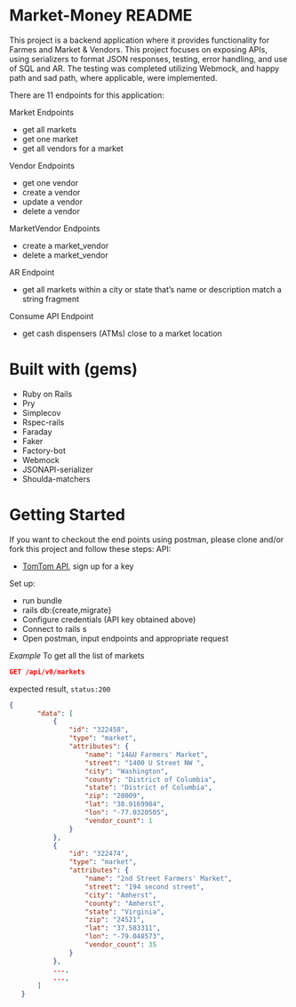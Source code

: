 # Market-Money README
This project is a backend application where it provides functionality for Farmes and Market & Vendors. This project focuses on exposing APIs, using serializers to format JSON responses, testing, error handling, and use of SQL and AR. The testing was completed utilizing Webmock, and happy path and sad path, where applicable, were implemented.

There are 11 endpoints for this application:

Market Endpoints
  - get all markets
  - get one market
  - get all vendors for a market

Vendor Endpoints
  - get one vendor
  - create a vendor
  - update a vendor
  - delete a vendor

MarketVendor Endpoints
  - create a market_vendor
  - delete a market_vendor

AR Endpoint
  - get all markets within a city or state that’s name or description match a string fragment

Consume API Endpoint
  - get cash dispensers (ATMs) close to a market location

# Built with (gems)
- Ruby on Rails
- Pry
- Simplecov
- Rspec-rails
- Faraday
- Faker
- Factory-bot
- Webmock
- JSONAPI-serializer
- Shoulda-matchers

# Getting Started

If you want to checkout the end points using postman, please clone and/or fork this project and follow these steps:
API:
- [TomTom API](https://developer.tomtom.com/), sign up for a key

Set up:
- run bundle
- rails db:{create,migrate}
- Configure credentials (API key obtained above)
- Connect to rails s
- Open postman, input endpoints and appropriate request


*Example*
To get all the list of markets

```json
GET /api/v0/markets
```

expected result, `status:200`
```json
{
       "data": [
           {
               "id": "322458",
               "type": "market",
               "attributes": {
                   "name": "14&U Farmers' Market",
                   "street": "1400 U Street NW ",
                   "city": "Washington",
                   "county": "District of Columbia",
                   "state": "District of Columbia",
                   "zip": "20009",
                   "lat": "38.9169984",
                   "lon": "-77.0320505",
                   "vendor_count": 1
               }
           },
           {
               "id": "322474",
               "type": "market",
               "attributes": {
                   "name": "2nd Street Farmers' Market",
                   "street": "194 second street",
                   "city": "Amherst",
                   "county": "Amherst",
                   "state": "Virginia",
                   "zip": "24521",
                   "lat": "37.583311",
                   "lon": "-79.048573",
                   "vendor_count": 35
               }
           },
           ...,
           ...,
       ]
   }
```

